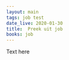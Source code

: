 ```yaml
---
layout: main
tags: job test
date_live: 2020-01-30
title:  Preek uit job
books: job
---
```

Text here
